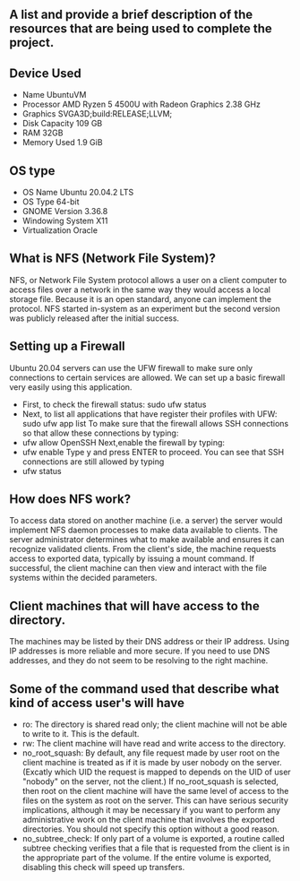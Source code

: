 ## A list and provide a brief description of the resources that are being used to complete the project. 

## Device Used
* Name         UbuntuVM
* Processor	   AMD Ryzen 5 4500U with Radeon Graphics 2.38 GHz
* Graphics     SVGA3D;build:RELEASE;LLVM;
* Disk Capacity     109 GB
* RAM          32GB
* Memory Used  1.9 GiB
  
## OS type
* OS Name           Ubuntu 20.04.2 LTS
* OS Type           64-bit
* GNOME Version     3.36.8
* Windowing System  X11
* Virtualization    Oracle

## What is NFS (Network File System)?
NFS, or Network File System protocol allows a user on a client computer to access files over a network in the same way they would access a local storage file. Because it is an open standard, anyone can implement the protocol. NFS started in-system as an experiment but the second version was publicly released after the initial success.

## Setting up a Firewall
Ubuntu 20.04 servers can use the UFW firewall to make sure only connections to certain services are allowed. We can set up a basic firewall very easily using this application.
* First, to check the firewall status: sudo ufw status
* Next, to list all applications that have register their profiles with UFW: sudo ufw app list
To make sure that the firewall allows SSH connections so that allow these connections by typing:
* ufw allow OpenSSH
Next,enable the firewall by typing:
* ufw enable
Type y and press ENTER to proceed. You can see that SSH connections are still allowed by typing
* ufw status

## How does NFS work?
To access data stored on another machine (i.e. a server) the server would implement NFS daemon processes to make data available to clients. The server administrator determines what to make available and ensures it can recognize validated clients.
From the client's side, the machine requests access to exported data, typically by issuing a mount command. If successful, the client machine can then view and interact with the file systems within the decided parameters. 

## Client machines that will have access to the directory. 
The machines may be listed by their DNS address or their IP address. Using IP addresses is more reliable and more secure. If you need to use DNS addresses, and they do not seem to be resolving to the right machine.

## Some of the command used that describe what kind of access user's will have
* ro: The directory is shared read only; the client machine will not be able to write to it. This is the default.
* rw: The client machine will have read and write access to the directory.
* no_root_squash: By default, any file request made by user root on the client machine is treated as if it is made by user nobody on the server. (Excatly which UID the request is mapped to depends on the UID of user "nobody" on the server, not the client.) If no_root_squash is selected, then root on the client machine will have the same level of access to the files on the system as root on the server. This can have serious security implications, although it may be necessary if you want to perform any administrative work on the client machine that involves the exported directories. You should not specify this option without a good reason.
* no_subtree_check: If only part of a volume is exported, a routine called subtree checking verifies that a file that is requested from the client is in the appropriate part of the volume. If the entire volume is exported, disabling this check will speed up transfers. 